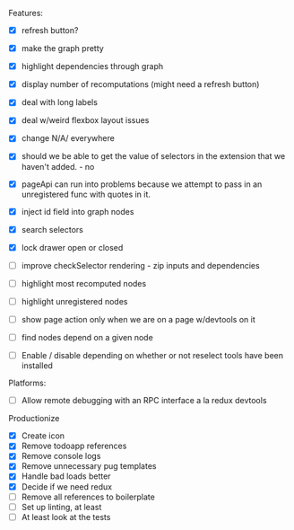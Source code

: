 Features:
- [X] refresh button?
- [X] make the graph pretty
- [X] highlight dependencies through graph
- [X] display number of recomputations (might need a refresh button)
- [X] deal with long labels
- [X] deal w/weird flexbox layout issues
- [X] change N/A/ everywhere
- [X] should we be able to get the value of selectors in the extension that we haven't added. - no
- [X] pageApi can run into problems because we attempt to pass in an unregistered func with quotes in it.
- [X] inject id field into graph nodes
- [X] search selectors
- [X] lock drawer open or closed
- [ ] improve checkSelector rendering - zip inputs and dependencies
- [ ] highlight most recomputed nodes
- [ ] highlight unregistered nodes
- [ ] show page action only when we are on a page w/devtools on it
- [ ] find nodes depend on a given node
- [ ] Enable / disable depending on whether or not reselect tools have been installed


Platforms:
- [ ] Allow remote debugging with an RPC interface a la redux devtools

Productionize
- [X] Create icon
- [X] Remove todoapp references
- [X] Remove console logs
- [X] Remove unnecessary pug templates
- [X] Handle bad loads better
- [X] Decide if we need redux
- [ ] Remove all references to boilerplate
- [ ] Set up linting, at least
- [ ] At least look at the tests
